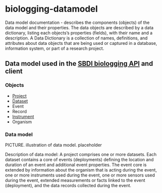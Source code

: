 # biologging-datamodel
Data model documentation - describes the components (objects) of the data model and their properties. The data objects are described by a data dictionary, listing each objects’s properties (fields), with their name and a description. 
A Data Dictionary is a collection of names, definitions, and attributes about data objects that are being used or captured in a database, information system, or part of a research project.

## Data model used in the [SBDI biologging API](https://github.com/biodiversitydata-se/sensorprojectAPI) and client

### Objects

 - [Project](pages/project.md)
 - [Dataset](pages/dataset.md)
 - Event
 - Record
 - [Instrument](pages/instrument.md)
 - Organism

### Data model

PICTURE. illustration of data model. placeholder

Description of data model: A project comprises one or more datasets. Each dataset contains a core of events (deployments) defining the location and duration of an event and additional event properties. The event core is extended by information about the organism that is acting during the event, one or more instruments used during the event, one or more sensors used during the event, extended measurements or facts linked to the event (deployment), and the data records collected during the event.
